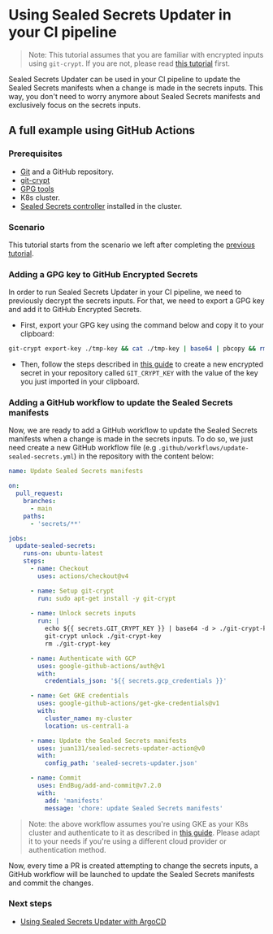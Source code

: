 # Using Sealed Secrets Updater in your CI pipeline

> Note: This tutorial assumes that you are familiar with encrypted inputs using `git-crypt`. If you are not, please read [this tutorial](git-crypt.md) first.

Sealed Secrets Updater can be used in your CI pipeline to update the Sealed Secrets manifests when a change is made in the secrets inputs. This way, you don't need to worry anymore about Sealed Secrets manifests and exclusively focus on the secrets inputs.

## A full example using GitHub Actions

### Prerequisites

- [Git](https://git-scm.com/) and a GitHub repository.
- [git-crypt](https://github.com/AGWA/git-crypt/blob/master/INSTALL.md)
- [GPG tools](https://gpgtools.org)
- K8s cluster.
- [Sealed Secrets controller](https://github.com/bitnami-labs/sealed-secrets#installation) installed in the cluster.

### Scenario

This tutorial starts from the scenario we left after completing the [previous tutorial](git-crypt.md).

### Adding a GPG key to GitHub Encrypted Secrets

In order to run Sealed Secrets Updater in your CI pipeline, we need to previously decrypt the secrets inputs. For that, we need to export a GPG key and add it to GitHub Encrypted Secrets.

- First, export your GPG key using the command below and copy it to your clipboard:

```bash
git-crypt export-key ./tmp-key && cat ./tmp-key | base64 | pbcopy && rm ./tmp-key
```

- Then, follow the steps described in [this guide](https://docs.github.com/en/actions/security-guides/encrypted-secrets#creating-encrypted-secrets-for-a-repository) to create a new encrypted secret in your repository called `GIT_CRYPT_KEY` with the value of the key you just imported in your clipboard.

### Adding a GitHub workflow to update the Sealed Secrets manifests

Now, we are ready to add a GitHub workflow to update the Sealed Secrets manifests when a change is made in the secrets inputs. To do so, we just need create a new GitHub workflow file (e.g `.github/workflows/update-sealed-secrets.yml`) in the repository with the content below:

```yaml
name: Update Sealed Secrets manifests

on:
  pull_request:
    branches:
      - main
    paths:
      - 'secrets/**'

jobs:
  update-sealed-secrets:
    runs-on: ubuntu-latest
    steps:
      - name: Checkout
        uses: actions/checkout@v4

      - name: Setup git-crypt
        run: sudo apt-get install -y git-crypt
    
      - name: Unlock secrets inputs
        run: |
          echo ${{ secrets.GIT_CRYPT_KEY }} | base64 -d > ./git-crypt-key
          git-crypt unlock ./git-crypt-key
          rm ./git-crypt-key

      - name: Authenticate with GCP
        uses: google-github-actions/auth@v1
        with:
          credentials_json: '${{ secrets.gcp_credentials }}'

      - name: Get GKE credentials
        uses: google-github-actions/get-gke-credentials@v1
        with:
          cluster_name: my-cluster
          location: us-central1-a

      - name: Update the Sealed Secrets manifests
        uses: juan131/sealed-secrets-updater-action@v0
        with:
          config_path: 'sealed-secrets-updater.json'

      - name: Commit
        uses: EndBug/add-and-commit@v7.2.0
        with:
          add: 'manifests'
          message: 'chore: update Sealed Secrets manifests'
```

> Note: the above workflow assumes you're using GKE as your K8s cluster and authenticate to it as described in [this guide](https://github.com/google-github-actions/get-gke-credentials#authenticating-via-service-account-key-json). Please adapt it to your needs if you're using a different cloud provider or authentication method.

Now, every time a PR is created attempting to change the secrets inputs, a GitHub workflow will be launched to update the Sealed Secrets manifests and commit the changes.

### Next steps

- [Using Sealed Secrets Updater with ArgoCD](argocd.md)
